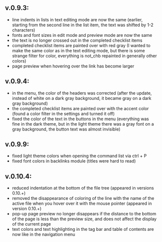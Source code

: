 ## v.0.9.3:

- line indents in lists in text editing mode are now the same (earlier, starting from the second line in the list item, the text was shifted by 1-2 characters)
- fonts and font sizes in edit mode and preview mode are now the same
- the text is no longer crossed out in the completed checklist items
- completed checklist items are painted over with red gray (I wanted to make the same color as in the text editing mode, but there is some strange filter for color, everything is not_chb repainted in generally other colors)
- page preview when hovering over the link has become larger

## v.0.9.4:

- in the menu, the color of the headers was corrected (after the update, instead of white on a dark gray background, it became gray on a dark gray background)
- the completed checklist items are painted over with the accent color (found a color filter in the settings and turned it off)
- fixed the color of the text in the buttons in the menu (everything was fine in the dark theme, but in the light theme there was a gray font on a gray background, the button text was almost invisible)

## v.0.9.9:

- fixed light theme colors when opening the command list via ctrl + P
- fixed font colors in backlinks module (titles were hard to read)

## v.0.10.4:

- reduced indentation at the bottom of the file tree (appeared in versions 0.10.+)
- removed the disappearance of coloring of the line with the name of the active file when you hover over it with the mouse pointer (appeared in version 0.10.+)
- pop-up page preview no longer disappears if the distance to the bottom of the page is less than the preview size, and does not affect the display of the current page
- text colors and text highlighting in the tag bar and table of contents are now like in the navigation menu